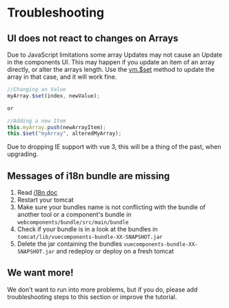 # Troubleshooting

## UI does not react to changes on Arrays

Due to JavaScript limitations some array Updates may not cause an Update in the components UI. This may happen if you update an item of an array directly, or alter the arrays length. Use the [vm.$set](https://v2.vuejs.org/v2/api/#vm-set) method to update the array in that case, and it will work fine.

```js
//Changing an Value
myArray.$set(index, newValue);

or

//Adding a new Item
this.myArray.push(newArrayItem);
this.$set("myArray", alteredMyArray);
```

Due to dropping IE support with vue 3, this will be a thing of the past, when upgrading.

## Messages of i18n bundle are missing

1. Read [i18n doc](i18n.md)
2. Restart your tomcat
3. Make sure your bundles name is not conflicting with the bundle of another tool or a component's bundle in `webcomponents/bundle/src/main/bundle`
4. Check if your bundle is in a look at the bundles in `tomcat/lib/vuecomponents-bundle-XX-SNAPSHOT.jar`
5. Delete the jar containing the bundles `vuecomponents-bundle-XX-SNAPSHOT.jar` and redeploy or deploy on a fresh tomcat

## We want more!

We don't want to run into more problems, but if you do, please add troubleshooting steps to this section or improve the tutorial.
